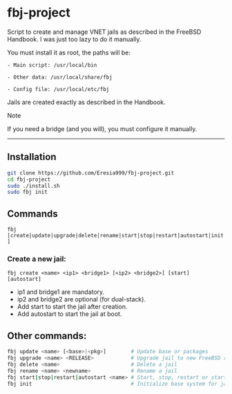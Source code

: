# fbj-project
 
Script to create and manage VNET jails as described in the FreeBSD Handbook.
I was just too lazy to do it manually.

You must install it as root, the paths will be:

    - Main script: /usr/local/bin

    - Other data: /usr/local/share/fbj

    - Config file: /usr/local/etc/fbj

Jails are created exactly as described in the Handbook.

> [!NOTE]  
>If you need a bridge (and you will), you must configure it manually.

---

## Installation

```sh 
git clone https://github.com/Eresia999/fbj-project.git
cd fbj-project
sudo ./install.sh
sudo fbj init 
```

## Commands

`fbj [create|update|upgrade|delete|rename|start|stop|restart|autostart|init]`

### Create a new jail:

`fbj create <name> <ip1> <bridge1> [<ip2> <bridge2>] [start] [autostart]`

- ip1 and bridge1 are mandatory.
- ip2 and bridge2 are optional (for dual-stack).
- Add start to start the jail after creation.
- Add autostart to start the jail at boot.

## Other commands:
```sh
fbj update <name> [<base>|<pkg>]        # Update base or packages
fbj upgrade <name> <RELEASE>            # Upgrade jail to new FreeBSD release
fbj delete <name>                       # Delete a jail
fbj rename <name> <newname>             # Rename a jail
fbj start|stop|restart|autostart <name> # Start, stop, restart or start a jail at boot
fbj init                                # Initialize base system for jail creation 
```